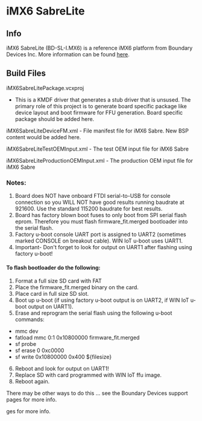 iMX6 SabreLite==============## InfoiMX6 SabreLite (BD-SL-I.MX6) is a reference iMX6 platform from Boundary Devices Inc. More information can be found [here](https://boundarydevices.com/product/sabre-lite-imx6-sbc/).## Build FilesiMX6SabreLitePackage.vcxproj- This is a KMDF driver that generates a stub driver that is unsused. The primary role of this project is to generate board specific package like device layout and boot firmware for FFU generation. Board specific package should be added here.iMX6SabreLiteDeviceFM.xml - File manifest file for iMX6 Sabre. New BSP content would be added here.iMX6SabreLiteTestOEMInput.xml - The test OEM input file for iMX6 SabreiMX6SabreLiteProductionOEMInput.xml - The production OEM input file for iMX6 Sabre### Notes:1. Board does NOT have onboard FTDI serial-to-USB for console connection so you WILL NOT have good results running baudrate at 921600. Use the standard 115200 baudrate for best results.2. Board has factory blown boot fuses to only boot from SPI serial flash eprom. Therefore you must flash firmware_fit.merged bootloader into the serial flash.3. Factory u-boot console UART port is assigned to UART2 (sometimes marked CONSOLE on breakout cable). WIN IoT u-boot uses UART1.4. Important- Don't forget to look for output on UART1 after flashing using factory u-boot!#### To flash bootloader do the following:1. Format a full size SD card with FAT2. Place the firmware_fit.merged binary on the card.3. Place card in full size SD slot.4. Boot up u-boot (if using factory u-boot output is on UART2, if WIN IoT u-boot output on UART1).5. Erase and reprogram the serial flash using the following u-boot commands: * mmc dev * fatload mmc 0:1 0x10800000 firmware_fit.merged * sf probe * sf erase 0 0xc0000 * sf write 0x10800000 0x400 ${filesize}6. Reboot and look for output on UART1!7. Replace SD with card programmed with WIN IoT ffu image.8. Reboot again.There may be other ways to do this ... see the Boundary Devices support pages for more info.ges for more info.